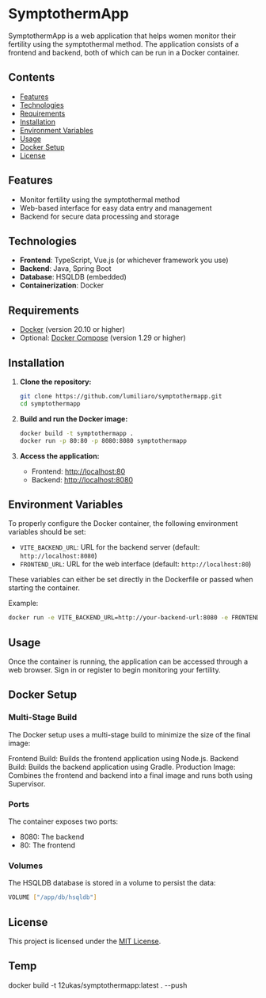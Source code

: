 # SymptothermApp

SymptothermApp is a web application that helps women monitor their fertility using the symptothermal method. The application consists of a frontend and backend, both of which can be run in a Docker container.

## Contents

-   [Features](#features)
-   [Technologies](#technologies)
-   [Requirements](#requirements)
-   [Installation](#installation)
-   [Environment Variables](#environment-variables)
-   [Usage](#usage)
-   [Docker Setup](#docker-setup)
-   [License](#license)

## Features

-   Monitor fertility using the symptothermal method
-   Web-based interface for easy data entry and management
-   Backend for secure data processing and storage

## Technologies

-   **Frontend**: TypeScript, Vue.js (or whichever framework you use)
-   **Backend**: Java, Spring Boot
-   **Database**: HSQLDB (embedded)
-   **Containerization**: Docker

## Requirements

-   [Docker](https://www.docker.com/) (version 20.10 or higher)
-   Optional: [Docker Compose](https://docs.docker.com/compose/) (version 1.29 or higher)

## Installation

1. **Clone the repository:**

    ```bash
    git clone https://github.com/lumiliaro/symptothermapp.git
    cd symptothermapp
    ```

2. **Build and run the Docker image:**

    ```bash
    docker build -t symptothermapp .
    docker run -p 80:80 -p 8080:8080 symptothermapp
    ```

3. **Access the application:**

    - Frontend: [http://localhost:80](http://localhost:80)
    - Backend: [http://localhost:8080](http://localhost:8080)

## Environment Variables

To properly configure the Docker container, the following environment variables should be set:

-   `VITE_BACKEND_URL`: URL for the backend server (default: `http://localhost:8080`)
-   `FRONTEND_URL`: URL for the web interface (default: `http://localhost:80`)

These variables can either be set directly in the Dockerfile or passed when starting the container.

Example:

```bash
docker run -e VITE_BACKEND_URL=http://your-backend-url:8080 -e FRONTEND_URL=http://your-frontend-url:80 -p 80:80 -p 8080:8080 symptothermapp
```

## Usage

Once the container is running, the application can be accessed through a web browser. Sign in or register to begin monitoring your fertility.

## Docker Setup

### Multi-Stage Build

The Docker setup uses a multi-stage build to minimize the size of the final image:

Frontend Build: Builds the frontend application using Node.js.
Backend Build: Builds the backend application using Gradle.
Production Image: Combines the frontend and backend into a final image and runs both using Supervisor.

### Ports

The container exposes two ports:

-   8080: The backend
-   80: The frontend

### Volumes

The HSQLDB database is stored in a volume to persist the data:

```bash
VOLUME ["/app/db/hsqldb"]
```

## License

This project is licensed under the [MIT License](LICENSE).

## Temp

docker build -t 12ukas/symptothermapp:latest . --push
